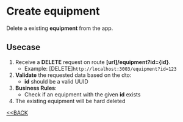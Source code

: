 # Create equipment

Delete a existing **equipment** from the app.

## Usecase

1. Receive a **DELETE** request on route **[url]/equipment?id={id}**.
   - Example: [DELETE]`http://localhost:3003/equipment?id=123`
1. **Validate** the requested data based on the dto:
   - **id** should be a valid UUID
1. **Business Rules**:
   - Check if an equipment with the given **id** exists
1. The existing equipment will be hard deleted

[<<BACK](../README.md)

